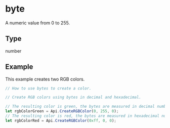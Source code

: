 # byte

A numeric value from 0 to 255.

## Type

number



## Example

This example creates two RGB colors.

```javascript editor-docx
// How to use bytes to create a color.

// Create RGB colors using bytes in decimal and hexadecimal.

// The resulting color is green, the bytes are measured in decimal numbers:
let rgbColorGreen = Api.CreateRGBColor(0, 255, 0);
// The resulting color is red, the bytes are measured in hexadecimal numbers:
let rgbColorRed = Api.CreateRGBColor(0xff, 0, 0);
```
